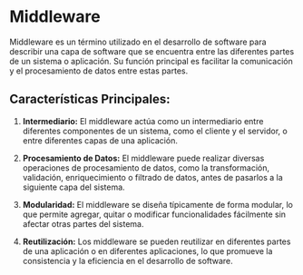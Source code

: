 # Middleware

Middleware es un término utilizado en el desarrollo de software para describir una capa de software que se encuentra entre las diferentes partes de un sistema o aplicación. Su función principal es facilitar la comunicación y el procesamiento de datos entre estas partes.

## Características Principales:

1. **Intermediario:** El middleware actúa como un intermediario entre diferentes componentes de un sistema, como el cliente y el servidor, o entre diferentes capas de una aplicación.

2. **Procesamiento de Datos:** El middleware puede realizar diversas operaciones de procesamiento de datos, como la transformación, validación, enriquecimiento o filtrado de datos, antes de pasarlos a la siguiente capa del sistema.

3. **Modularidad:** El middleware se diseña típicamente de forma modular, lo que permite agregar, quitar o modificar funcionalidades fácilmente sin afectar otras partes del sistema.

4. **Reutilización:** Los middleware se pueden reutilizar en diferentes partes de una aplicación o en diferentes aplicaciones, lo que promueve la consistencia y la eficiencia en el desarrollo de software.
